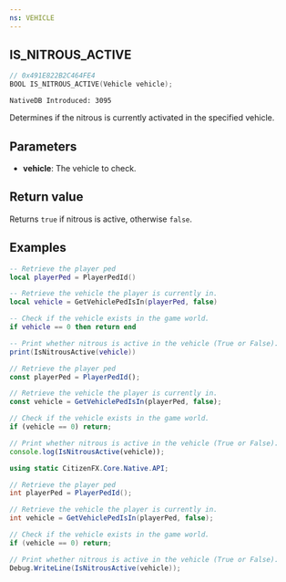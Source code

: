 ```yaml
---
ns: VEHICLE
---
```

## IS_NITROUS_ACTIVE

```c
// 0x491E822B2C464FE4
BOOL IS_NITROUS_ACTIVE(Vehicle vehicle);
```

```
NativeDB Introduced: 3095
```

Determines if the nitrous is currently activated in the specified vehicle.

## Parameters
* **vehicle**: The vehicle to check.

## Return value
Returns `true` if nitrous is active, otherwise `false`.

## Examples

```lua
-- Retrieve the player ped
local playerPed = PlayerPedId()

-- Retrieve the vehicle the player is currently in. 
local vehicle = GetVehiclePedIsIn(playerPed, false)

-- Check if the vehicle exists in the game world.
if vehicle == 0 then return end

-- Print whether nitrous is active in the vehicle (True or False).
print(IsNitrousActive(vehicle))
```

```javascript
// Retrieve the player ped
const playerPed = PlayerPedId();

// Retrieve the vehicle the player is currently in.
const vehicle = GetVehiclePedIsIn(playerPed, false);

// Check if the vehicle exists in the game world.
if (vehicle == 0) return;

// Print whether nitrous is active in the vehicle (True or False).
console.log(IsNitrousActive(vehicle));
```

```csharp
using static CitizenFX.Core.Native.API;

// Retrieve the player ped
int playerPed = PlayerPedId();

// Retrieve the vehicle the player is currently in.
int vehicle = GetVehiclePedIsIn(playerPed, false);

// Check if the vehicle exists in the game world.
if (vehicle == 0) return;

// Print whether nitrous is active in the vehicle (True or False).
Debug.WriteLine(IsNitrousActive(vehicle));
```